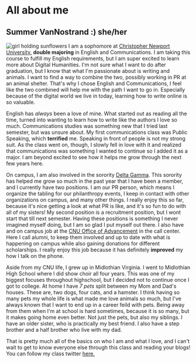 # All about me
## Summer VanNostrand :) she/her
![girl holding sunflowers](https://summerv1.github.io/summerv/images/sunflower.jpg)
I am a sophomore at [Christopher Newport University,](https://cnu.edu) **double majoring** in English and Communications. I am taking this course to fulfill my English requirements, but I am super excited to learn more about Digital Humanities. I'm not sure what I want to do after graduation, but I know that what I'm passionate about is writing and animals. I want to find a way to combine the two, possibly working in PR at an animal shelter. That's why I chose English and Communications, I feel like the two combined will help me with the path I want to go in. Especially because of the digital world we live in today, learning how to write online is so valuable. 

English has _always_ been a love of mine. What started out as reading all the time, turned into wanting to learn how to write like the authors I love so much. Communications studies was something new that I tried last semester, but was unsure about. My first communications class was Public Speaking, which **terrified** me. Speaking in front of people is not my strong suit. As the class went on, though, I slowly fell in love with it and realized that communications was something I wanted to continue so I added it as a major. I am beyond excited to see how it helps me grow through the next few years here. 

On campus, I am also involved in the sorority [Delta Gamma](https://deltagamma.org/). This sorority has helped me grow so much in the past year that I have been a member, and I currently have two positions. I am our PR person, which means I organize the tabling for our philanthropy events, I keep in contact with other organizations on campus, and many other things. I really enjoy this so far, because it's nice getting a look at what PR is like, and it's so fun to do with all of my sisters! My second position is a recruitment position, but I wont start that till next semester. Having these positions is something I never imagined myself doing, but I am so glad I put myself out there. I also have and on campus job at the [CNU Office of Advancement](https://giving.cnu.edu/s/1646/bp20/home.aspx?gid=2&pgid=2174) in the call center. Here I call alumni, to keep them involved and up to date with what is happening on campus while also gaining donations for different scholarships. I really enjoy this job because it has definitely **improved** my how I talk on the phone. 

Aside from my CNU life, I grew up in Midlothian Virginia. I went to Midlothian High School where I did show choir all four years. This was one of my biggest focuses  throughout highschool, but I decided not to continue once I got to college. At home I have _7 pets_ split between my Mom and Dad's houses. These are, two dogs, four cats, and a hamster. I think having so many pets my whole life is what made me love animals so much, but I've always known that I want to end up in a career feild with pets. Being away from them when I'm at school is hard sometimes, because it is so many, but it makes going home even better. Not just the pets, but also my siblings. I have an older sister, who is practically my best friend. I also have a step brother and a half brother who live with my dad. 

That is pretty much all of the basics on who I am and what I love, and I can't wait to get to know everyone else through this class and reading your blogs! You can follow my class twitter [here.](https://twitter.com/_summerv_)
